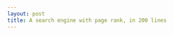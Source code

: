 ```yaml
---
layout: post
title: A search engine with page rank, in 200 lines 
---
```



<script src="https://gist.github.com/selimslab/7d63349e4e247fbcf7ff9dd01c300b42.js"></script>